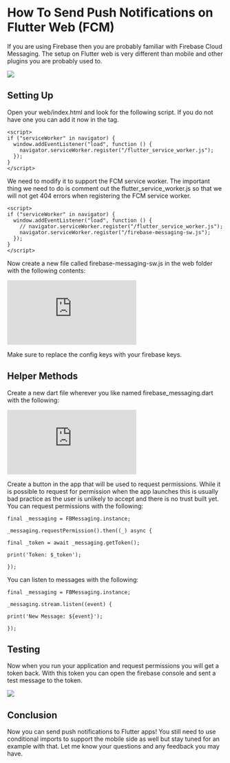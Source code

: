 
# How To Send Push Notifications on Flutter Web (FCM)

If you are using Firebase then you are probably familiar with Firebase Cloud Messaging. The setup on Flutter web is very different than mobile and other plugins you are probably used to.

![](https://cdn-images-1.medium.com/max/3200/1*B0Av_NnFrCKsyC7gN94ytg.png)

## Setting Up

Open your web/index.html and look for the following script. If you do not have one you can add it now in the <body> tag.

    <script>
    if ("serviceWorker" in navigator) {
      window.addEventListener("load", function () {
        navigator.serviceWorker.register("/flutter_service_worker.js");
      });
    }
    </script>

We need to modify it to support the FCM service worker. The important thing we need to do is comment out the flutter_service_worker.js so that we will not get 404 errors when registering the FCM service worker.

    <script>
    if ("serviceWorker" in navigator) {
      window.addEventListener("load", function () {
        // navigator.serviceWorker.register("/flutter_service_worker.js");
        navigator.serviceWorker.register("/firebase-messaging-sw.js");
      });
    }
    </script>

Now create a new file called firebase-messaging-sw.js in the web folder with the following contents:

<iframe src="https://medium.com/media/455c7a3a979544d73c10a03369d054b4" frameborder=0></iframe>

Make sure to replace the config keys with your firebase keys.

## Helper Methods

Create a new dart file wherever you like named firebase_messaging.dart with the following:

<iframe src="https://medium.com/media/cc60e06d906b5b5d7be89e9479fa37e7" frameborder=0></iframe>

Create a button in the app that will be used to request permissions. While it is possible to request for permission when the app launches this is usually bad practice as the user is unlikely to accept and there is no trust built yet. You can request permissions with the following:

    final _messaging = FBMessaging.instance;

    _messaging.requestPermission().then((_) async {

    final _token = await _messaging.getToken();

    print('Token: $_token');

    });

You can listen to messages with the following:

    final _messaging = FBMessaging.instance;

    _messaging.stream.listen((event) {

    print('New Message: ${event}');

    });

## Testing

Now when you run your application and request permissions you will get a token back. With this token you can open the firebase console and sent a test message to the token.

![](https://cdn-images-1.medium.com/max/2000/1*ZzoPP7kRHOR-yDN6Sv9XjQ.png)

## Conclusion

Now you can send push notifications to Flutter apps! You still need to use conditional imports to support the mobile side as well but stay tuned for an example with that. Let me know your questions and any feedback you may have.

